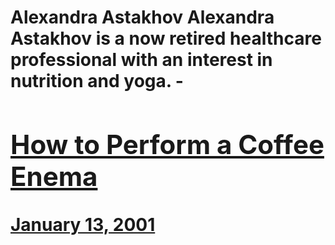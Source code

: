 # Alexandra Astakhov Alexandra Astakhov is a now retired healthcare professional with an interest in nutrition and yoga. - [<h2>How to Perform a Coffee Enema</h2>January 13, 2001](https://ineedcoffee.com/coffee-enema/)
